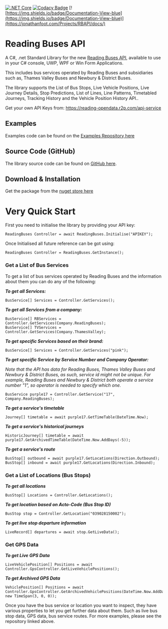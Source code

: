 [![.NET Core](https://github.com/jfoot/Reading-Buses-API/workflows/.NET%20Core/badge.svg)](https://github.com/jfoot/Reading-Buses-API/actions)
[![Codacy Badge](https://app.codacy.com/project/badge/Grade/654ef87688234627bd523c1db8318090)](https://www.codacy.com/manual/jfoot/Reading-Buses-API?utm_source=github.com&amp;utm_medium=referral&amp;utm_content=jfoot/Reading-Buses-API&amp;utm_campaign=Badge_Grade)
[![https://img.shields.io/badge/Documentation-View-blue](https://img.shields.io/badge/Documentation-View-blue)](https://jonathanfoot.com/Projects/RBAPI/docs/)
# Reading Buses API
A C#, .net Standard Library for the new [Reading Buses API](https://reading-opendata.r2p.com/api-service), available to use in your C# console, UWP, WPF or Win Form Applications.

This includes bus services operated by Reading Buses and subsidiaries such as, Thames Valley Buses and Newbury & District Buses.

The library supports the List of Bus Stops, Live Vehicle Positions, Live Journey Details, Stop Predictions, List of Lines, Line Patterns, Timetabled Journeys, Tracking History and the Vehicle Position History API..

Get your own API Keys from: https://reading-opendata.r2p.com/api-service

## Examples
Examples code can be found on the [Examples Repository here](https://github.com/jfoot/Reading-Buses-API-Examples/blob/master/ReadingBusesNewAPIWithLibrary/Program.cs)

## Source Code (GitHub)
The library source code can be found on [GitHub here](https://github.com/jfoot/Reading-Buses-API).


## Download & Installation
Get the package from the [nuget store here](https://www.nuget.org/packages/ReadingBusesAPI/)

# Very Quick Start
First you need to initialise the library by providing your API key:

```
ReadingBuses Controller = await ReadingBuses.Initialise("APIKEY");
```
Once Initialised all future reference can be got using:
```
ReadingBuses Controller = ReadingBuses.GetInstance();
```
### Get a List of Bus Services 
To get a list of bus services operated by Reading Buses and the information about them you can do any of the following:

***To get all Services:***
```
BusService[] Services = Controller.GetServices();
```
***To get all Services from a company:***
```
BusService[] RBServices = Controller.GetServices(Company.ReadingBuses);
BusService[] TVServices = Controller.GetServices(Company.ThamesValley);
```

***To get specific Services based on their brand:***
```
BusService[] Services = Controller.GetServices("pink");
```
***To get specific Service by Service Number and Company Operator:***

*Note that the API has data for Reading Buses, Thames Valley Buses and Newbury & District Buses, as such, service id might not be unique. For example, Reading Buses and Newbury & District both operate a service number "1", so operator is needed to specify which one.*

```
BusService purple17 = Controller.GetService("17", Company.ReadingBuses);
```

***To get a service's timetable***
```
Journey[] timetable = await purple17.GetTimeTable(DateTime.Now);
```

***To get a service's historical journeys***
```
HistoricJourney[] timetable = await purple17.GetArchivedTimeTable(DateTime.Now.AddDays(-5));
```

***To get a service's route***
```
BusStop[] outbound = await purple17.GetLocations(Direction.Outbound);
BusStop[] inbound = await purple17.GetLocations(Direction.Inbound);
```

### Get a List of Locations (Bus Stops)
***To get all locations***
```
BusStop[] Locations = Controller.GetLocations();
```
***To get location based on Acto-Code (Bus Stop ID)***
```
BusStop stop = Controller.GetLocation("039028150002");
```

***To get live stop departure information***
```
LiveRecord[] departures = await stop.GetLiveData();
```


### Get GPS Data
***To get Live GPS Data***
```
LiveVehiclePosition[] Positions = await Controller.GpsController.GetLiveVehiclePositions();
```

***To get Archived GPS Data***
```
VehiclePosition[] Positions = await Controller.GpsController.GetArchivedVehiclePositions(DateTime.Now.AddDays(-1), new TimeSpan(3, 0, 0));
```


Once you have the bus service or location you want to inspect, they have various properties to let you get further data about them. Such as live bus stop data, GPS data, bus service routes. For more examples, please see the repository linked above.
